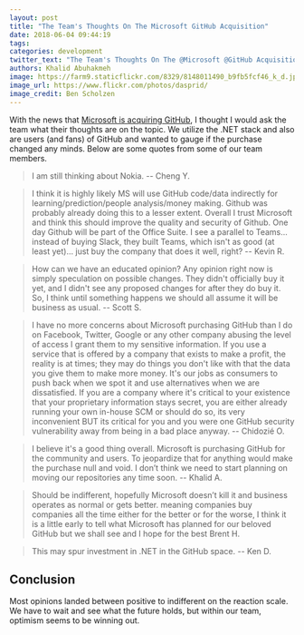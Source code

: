 ```yaml
---
layout: post
title: "The Team's Thoughts On The Microsoft GitHub Acquisition"
date: 2018-06-04 09:44:19
tags:
categories: development
twitter_text: "The Team's Thoughts On The @Microsoft @GitHub Acquisition"
authors: Khalid Abuhakmeh
image: https://farm9.staticflickr.com/8329/8148011490_b9fb5fcf46_k_d.jpg
image_url: https://www.flickr.com/photos/dasprid/
image_credit: Ben Scholzen
---
```


With the news that [Microsoft is acquiring GitHub](https://news.microsoft.com/2018/06/04/microsoft-to-acquire-github-for-7-5-billion/), I thought I would ask the team what their thoughts are on the topic. We utilize the .NET stack and also are users (and fans) of GitHub and wanted to gauge if the purchase changed any minds. Below are some quotes from some of our team members.

> I am still thinking about Nokia.
> -- Cheng Y.

>  I think it is highly likely MS will use GitHub code/data indirectly for learning/prediction/people analysis/money making.  Github was probably already doing this to a lesser extent.  Overall I trust Microsoft and think this should improve the quality and security of Github.  One day Github will be part of the Office Suite.  I see a parallel to Teams... instead of buying Slack, they built Teams, which isn't as good (at least yet)... just buy the company that does it well, right?
> -- Kevin R.

> How can we have an educated opinion?  Any opinion right now is simply speculation on possible changes.  They didn't officially buy it yet, and I didn't see any proposed changes for after they do buy it.  So, I think until something happens we should all assume it will be business as usual.
> -- Scott S.

> I have no more concerns about Microsoft purchasing GitHub than I do on Facebook, Twitter, Google or any other company abusing the level of access I grant them to my sensitive information.  If you use a service that is offered by a company that exists to make a profit, the reality is at times; they may do things you don't like with that the data you give them to make more money. It's our jobs as consumers to push back when we spot it and use alternatives when we are dissatisfied. If you are a company where it's critical to your existence that your proprietary information stays secret, you are either already running your own in-house SCM or should do so, its very inconvenient BUT its critical for you and you were one GitHub security vulnerability away from being in a bad place anyway.
>-- Chidozié O.

> I believe it's a good thing overall. Microsoft is purchasing GitHub for the community and users. To jeopardize that for anything would make the purchase null and void. I don’t think we need to start planning on moving our repositories any time soon.
>-- Khalid A.

> Should be indifferent, hopefully Microsoft doesn’t kill it and business operates as normal or gets better.
meaning companies buy companies all the time either for the better or for the worse, I think it is a little early to tell what Microsoft has planned for our beloved GitHub but we shall see and I hope for the best
> Brent H.

> This may spur investment in .NET in the GitHub space.
> -- Ken D.

## Conclusion

Most opinions landed between positive to indifferent on the reaction scale. We have to wait and see what the future holds, but within our team, optimism seems to be winning out.